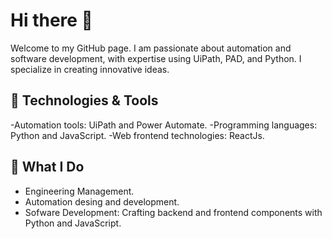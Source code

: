 # Hi there 👋
Welcome to my GitHub page. I am passionate about automation and software development, with expertise using UiPath, PAD, and Python. I specialize in creating innovative ideas.

## 🔧 Technologies & Tools
-Automation tools: UiPath and Power Automate.
-Programming languages: Python and JavaScript.
-Web frontend technologies: ReactJs.

## 💼 What I Do
- Engineering Management.
- Automation desing and development.
- Sofware Development: Crafting backend and frontend components with Python and JavaScript.
    
<!--
- 🔭 I’m currently working on ...
- 🌱 I’m currently learning ...
- 📫 How to reach me: ...
-->
